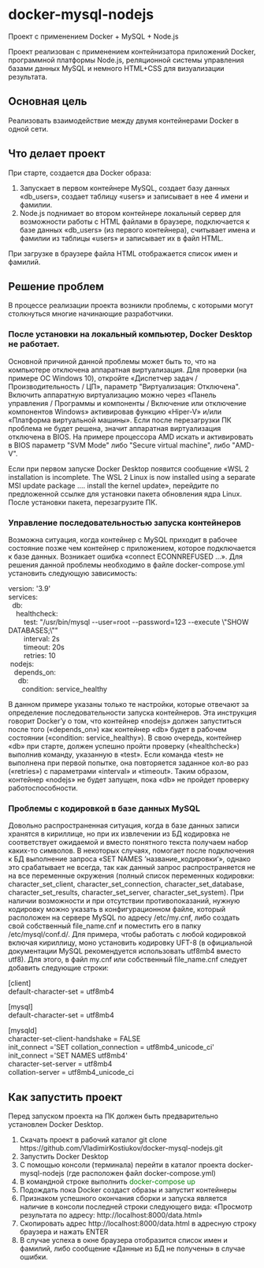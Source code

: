 # docker-mysql-nodejs
Проект с применением Docker + MySQL + Node.js
<p>Проект реализован с применением контейнизатора приложений Docker, программной платформы Node.js, реляционной системы управления базами данных MySQL и немного HTML+CSS для визуализации результата.</p>
<h2>Основная цель</h2>
<p>Реализовать взаимодействие между двумя контейнерами Docker в одной сети.</p>
<h2>Что делает проект</h2>
<p>При старте, создается два Docker образа:</p>
<ol>
<li>Запускает в первом контейнере MySQL, создает базу данных &laquo;db_users&raquo;, создает таблицу &laquo;users&raquo; и записывает в нее 4 имени и фамилии.</li>
<li>Node.js поднимает во втором контейнере локальный сервер для возможности работы с HTML файлами в браузере, подключается к базе данных &laquo;db_users&raquo; (из первого контейнера), считывает имена и фамилии из таблицы &laquo;users&raquo; и записывает их в файл HTML.</li>
</ol>
При загрузке в браузере файла HTML отображается список имен и фамилий.
<h2>Решение проблем</h2>
<p>В процессе реализации проекта возникли проблемы, с которыми могут столкнуться многие начинающие разработчики.</p>
<h3>После установки на локальный компьютер, Docker Desktop <span>не работает.</span></h3>
<p>Основной причиной данной проблемы может быть то, что на компьютере отключена аппаратная виртуализация. Для проверки (на примере ОС Windows 10), откройте &laquo;Диспетчер задач / Производительность / ЦП&raquo;, параметр "Виртуализация: Отключена". Включить аппаратную виртуализацию можно через &laquo;Панель управления / Программы и компоненты / Включение или отключение компонентов Windows&raquo; активировав функцию &laquo;Hiper-V&raquo; и/или &laquo;Платформа виртуальной машины&raquo;. Если после перезагрузки ПК проблема не будет решена, значит аппаратная виртуализация отключена в BIOS. На примере процессора AMD искать и активировать в BIOS <span>параметр "SVM Mode" либо "Secure virtual machine", либо "AMD-V".</span></p>
<p>Если при первом запуске Docker Desktop <span>появится сообщение &laquo;WSL 2 installation is incomplete. </span>The WSL 2 Linux is now installed using a separate MSI update package <span>.... </span>install the kernel update&raquo;, перейдите по предложенной ссылке для установки пакета обновления ядра Linux. После установки пакета, перезагрузите ПК.</p>
<h3>Управление последовательностью запуска контейнеров</h3>
<p>Возможна ситуация, когда контейнер с MySQL <span>приходит в рабочее состояние позже чем контейнер с приложением, которое подключается к базе данных. Возникает ошибка &laquo;connect ECONNREFUSED &hellip;&raquo;. Для решения данной проблемы необходимо в файле </span>docker-compose.yml <span>установить следующую зависимость:</span></p>
<p>version: '3.9'<br />
services:<br />
&nbsp; db:<br />
&nbsp; &nbsp; healthcheck:<br />
&nbsp; &nbsp; &nbsp; &nbsp; test: "/usr/bin/mysql --user=root --password=123 --execute \"SHOW DATABASES;\""<br />
&nbsp; &nbsp; &nbsp; &nbsp; interval: 2s<br />
&nbsp; &nbsp; &nbsp; &nbsp; timeout: 20s<br />
&nbsp; &nbsp; &nbsp; &nbsp; retries: 10<br />
&nbsp;nodejs:<br />
&nbsp; &nbsp;depends_on:<br />
&nbsp; &nbsp; &nbsp;db:<br />
&nbsp; &nbsp; &nbsp; &nbsp;condition: service_healthy</p>
<p>В данном примере указаны только те настройки, которые отвечают за определение последовательности запуска контейнеров. Эта инструкция говорит Docker&rsquo;у о том, что контейнер &laquo;nodejs&raquo; должен запуститься после того (&laquo;depends_on&raquo;) как контейнер &laquo;db&raquo; будет в рабочем состоянии (&laquo;condition: service_healthy&raquo;). В свою очередь, контейнер &laquo;db&raquo; при старте, должен успешно пройти проверку (&laquo;healthcheck&raquo;) выполнив команду, указанную в &laquo;test&raquo;. Если команда &laquo;test&raquo; не выполнена при первой попытке, она повторяется заданное кол-во раз (&laquo;retries&raquo;) с параметрами &laquo;interval&raquo; и &laquo;timeout&raquo;. Таким образом, контейнер &laquo;nodejs&raquo; не будет запущен, пока &laquo;db&raquo; не пройдет проверку работоспособности.</p>
<h3>Проблемы с кодировкой в базе данных MySQL</h3>
<p>Довольно распространенная ситуация, когда в базе данных записи хранятся в кириллице, но при их извлечении из БД кодировка не соответствует ожидаемой и вместо понятного текста получаем набор каких-то символов. В некоторых случаях, помогает после подключения к БД выполнение запроса &laquo;SET NAMES <span>&rsquo;название_кодировки&rsquo;&raquo;, однако это срабатывает не всегда, так как данный запрос распространяется не на все переменные окружения (полный список переменных кодировки: character_set_client, character_set_connection, character_set_database, character_set_results, character_set_server, character_set_system). При наличии возможности и при отсутствии противопоказаний, нужную кодировку можно указать в конфигурационном файле, который расположен на сервере </span>MySQL <span>по адресу /etc/</span>my.cnf, либо создать свой собственный file_name.cnf <span>и поместить его в папку /etc/mysql/conf.d/. Для примера, чтобы работать с любой кодировкой включая кириллицу, моно установить кодировку </span>UFT-8 (в официальной документации MySQL <span>рекомендуется использовать utf8mb4 вместо </span>utf8). Для этого, в файл my.cnf или собственный file_name.cnf следует добавить следующие строки:</p>
<p>[client]<br />
default-character-set = utf8mb4<br /></p>
<p>[mysql]<br />
default-character-set = utf8mb4<br /></p>
<p>[mysqld]<br />
character-set-client-handshake = FALSE<br />
init_connect ='SET collation_connection = utf8mb4_unicode_ci'<br />
init_connect ='SET NAMES utf8mb4'<br />
character-set-server = utf8mb4<br />
collation-server = utf8mb4_unicode_ci<br />
<h2>Как запустить проект</h2>
<p>Перед запуском проекта на ПК должен быть предварительно установлен Docker Desktop.</p>
<ol>
<li>Скачать проект в рабочий каталог git clone https://github.com/VladimirKostiukov/docker-mysql-nodejs.git</li>
<li>Запустить Docker Desktop</li>
<li>С помощью консоли (терминала) перейти в каталог проекта docker-mysql-nodejs (где расположен файл docker-compose.yml)</li>
<li>В командной строке выполнить <cpan style="color: green;">docker-compose up</cpan></li>
<li>Подождать пока Docker создаст образы и запустит контейнеры</li>
<li>Признаком успешного окончания сборки и запуска является наличие в консоли последней строки следующего вида: &laquo;Просмотр результата по адресу: http://localhost:8000/data.html&raquo;</li>
<li>Скопировать адрес http://localhost:8000/data.html в адресную строку браузера и нажать ENTER</li>
<li>В случае успеха в окне браузера отобразится список имен и фамилий, либо сообщение &laquo;Данные из БД не получены&raquo; в случае ошибки.</li>
</ol>
